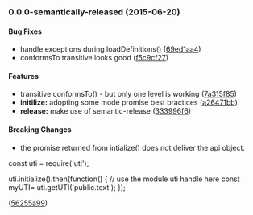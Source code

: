 ### 0.0.0-semantically-released (2015-06-20)


#### Bug Fixes

* handle exceptions during loadDefinitions() ([69ed1aa4](git+https://github.com/arlac77/uti/commit/69ed1aa44ff3458b14366a3ddc34975189e93ccd))
* conformsTo transitive looks good ([f5c9cf27](git+https://github.com/arlac77/uti/commit/f5c9cf277a2697e73def321e1d8d8977fe3b76c9))


#### Features

* transitive conformsTo() - but only one level is working ([7a315f85](git+https://github.com/arlac77/uti/commit/7a315f857ed6e6c1e139d6f92acb6c8122f57f31))
* **initilize:** adopting some mode promise best bractices ([a26471bb](git+https://github.com/arlac77/uti/commit/a26471bb9b2e29371bdabf91f1ff76d7741a9e38))
* **release:** make use of semantic-release ([333996f6](git+https://github.com/arlac77/uti/commit/333996f614ed4d4f4e167826c1e66446efe01590))


#### Breaking Changes

* the promise returned from intialize() does not deliver the api object.

const uti = require('uti');

uti.initialize().then(function() {
  // use the module uti handle here
  const myUTI= uti.getUTI('public.text');
});

 ([56255a99](git+https://github.com/arlac77/uti/commit/56255a99b431c182db10a797ebc3a3fcedf76c83))

